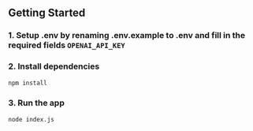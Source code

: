 ## Getting Started

### 1. Setup .env by renaming .env.example to .env and fill in the required fields `OPENAI_API_KEY`

### 2. Install dependencies

```bash
npm install
```

### 3. Run the app

```bash
node index.js
```
